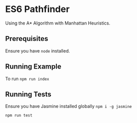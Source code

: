 # ES6 Pathfinder

Using the A* Algorithm with Manhattan Heuristics.

## Prerequisites

Ensure you have `node` installed.

## Running Example

To run `npm run index`

## Running Tests

Ensure you have Jasmine installed globally `npm i -g jasmine`

`npm run test`